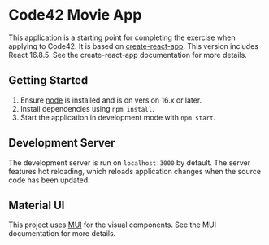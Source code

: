 # Code42 Movie App
This application is a starting point for completing the exercise when applying to Code42. It is based on [create-react-app](https://facebook.github.io/create-react-app/). This version includes React 16.8.5. See the create-react-app documentation for more details.

## Getting Started
1. Ensure [node](https://nodejs.org/) is installed and is on version 16.x or later.
1. Install dependencies using `npm install`.
1. Start the application in development mode with `npm start`.

## Development Server
The development server is run on `localhost:3000` by default. The server features hot reloading, which reloads application changes when the source code has been updated.

## Material UI
This project uses [MUI](https://mui.com/) for the visual components. See the MUI documentation for more details.

